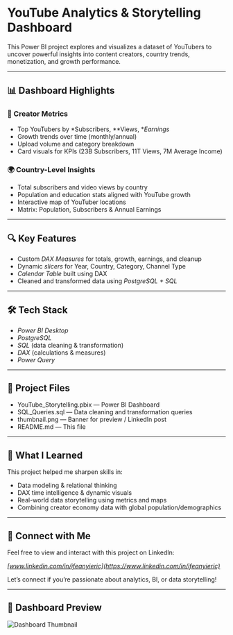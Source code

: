 # YouTube Analytics & Storytelling Dashboard

This Power BI project explores and visualizes a dataset of YouTubers to uncover powerful insights into content creators, country trends, monetization, and growth performance.

---

## 📊 Dashboard Highlights

### 🎯 Creator Metrics
- Top YouTubers by *Subscribers, **Views, **Earnings*
- Growth trends over time (monthly/annual)
- Upload volume and category breakdown
- Card visuals for KPIs (23B Subscribers, 11T Views, 7M Average Income)

### 🌍 Country-Level Insights
- Total subscribers and video views by country
- Population and education stats aligned with YouTube growth
- Interactive map of YouTuber locations
- Matrix: Population, Subscribers & Annual Earnings

---

## 🔍 Key Features
- Custom *DAX Measures* for totals, growth, earnings, and cleanup
- Dynamic *slicers* for Year, Country, Category, Channel Type
- *Calendar Table* built using DAX
- Cleaned and transformed data using *PostgreSQL + SQL*

---

## 🛠 Tech Stack
- *Power BI Desktop*
- *PostgreSQL*
- *SQL* (data cleaning & transformation)
- *DAX* (calculations & measures)
- *Power Query*

---

## 📁 Project Files
- YouTube_Storytelling.pbix — Power BI Dashboard
- SQL_Queries.sql — Data cleaning and transformation queries
- thumbnail.png — Banner for preview / LinkedIn post
- README.md — This file

---

## 🧠 What I Learned
This project helped me sharpen skills in:
- Data modeling & relational thinking
- DAX time intelligence & dynamic visuals
- Real-world data storytelling using metrics and maps
- Combining creator economy data with global population/demographics

---
## 🔗 Connect with Me
Feel free to view and interact with this project on LinkedIn:

*[www.linkedin.com/in/ifeanyieric](https://www.linkedin.com/in/ifeanyieric)*

Let’s connect if you’re passionate about analytics, BI, or data storytelling!

---

## 📸 Dashboard Preview

![Dashboard Thumbnail](thumbnail.png)
